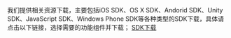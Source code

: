 我们提供相关资源下载，主要包括iOS SDK、OS X SDK、Andorid SDK、Unity SDK、JavaScript SDK、Windows Phone SDK等各种类型的SDK下载，具体请点击以下链接，选择需要的功能组件并下载；
[SDK下载](http://tab.leancloud.cn/docs/sdk_down.html)